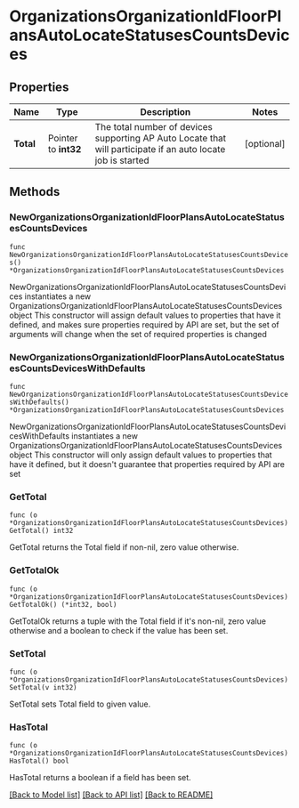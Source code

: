 # OrganizationsOrganizationIdFloorPlansAutoLocateStatusesCountsDevices

## Properties

Name | Type | Description | Notes
------------ | ------------- | ------------- | -------------
**Total** | Pointer to **int32** | The total number of devices supporting AP Auto Locate that will participate if an auto locate job is started | [optional] 

## Methods

### NewOrganizationsOrganizationIdFloorPlansAutoLocateStatusesCountsDevices

`func NewOrganizationsOrganizationIdFloorPlansAutoLocateStatusesCountsDevices() *OrganizationsOrganizationIdFloorPlansAutoLocateStatusesCountsDevices`

NewOrganizationsOrganizationIdFloorPlansAutoLocateStatusesCountsDevices instantiates a new OrganizationsOrganizationIdFloorPlansAutoLocateStatusesCountsDevices object
This constructor will assign default values to properties that have it defined,
and makes sure properties required by API are set, but the set of arguments
will change when the set of required properties is changed

### NewOrganizationsOrganizationIdFloorPlansAutoLocateStatusesCountsDevicesWithDefaults

`func NewOrganizationsOrganizationIdFloorPlansAutoLocateStatusesCountsDevicesWithDefaults() *OrganizationsOrganizationIdFloorPlansAutoLocateStatusesCountsDevices`

NewOrganizationsOrganizationIdFloorPlansAutoLocateStatusesCountsDevicesWithDefaults instantiates a new OrganizationsOrganizationIdFloorPlansAutoLocateStatusesCountsDevices object
This constructor will only assign default values to properties that have it defined,
but it doesn't guarantee that properties required by API are set

### GetTotal

`func (o *OrganizationsOrganizationIdFloorPlansAutoLocateStatusesCountsDevices) GetTotal() int32`

GetTotal returns the Total field if non-nil, zero value otherwise.

### GetTotalOk

`func (o *OrganizationsOrganizationIdFloorPlansAutoLocateStatusesCountsDevices) GetTotalOk() (*int32, bool)`

GetTotalOk returns a tuple with the Total field if it's non-nil, zero value otherwise
and a boolean to check if the value has been set.

### SetTotal

`func (o *OrganizationsOrganizationIdFloorPlansAutoLocateStatusesCountsDevices) SetTotal(v int32)`

SetTotal sets Total field to given value.

### HasTotal

`func (o *OrganizationsOrganizationIdFloorPlansAutoLocateStatusesCountsDevices) HasTotal() bool`

HasTotal returns a boolean if a field has been set.


[[Back to Model list]](../README.md#documentation-for-models) [[Back to API list]](../README.md#documentation-for-api-endpoints) [[Back to README]](../README.md)



